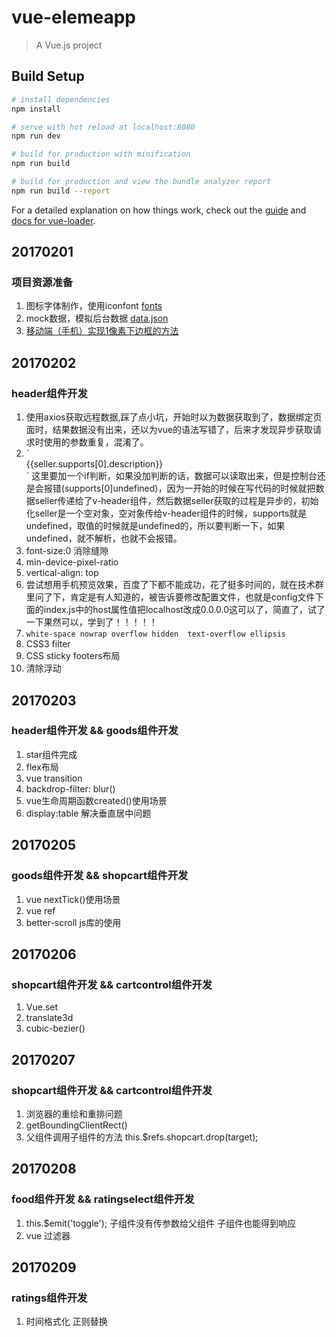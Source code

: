 # vue-elemeapp

> A Vue.js project

## Build Setup

``` bash
# install dependencies
npm install

# serve with hot reload at localhost:8080
npm run dev

# build for production with minification
npm run build

# build for production and view the bundle analyzer report
npm run build --report
```

For a detailed explanation on how things work, check out the [guide](http://vuejs-templates.github.io/webpack/) and [docs for vue-loader](http://vuejs.github.io/vue-loader).

## 20170201

### 项目资源准备
1. 图标字体制作，使用iconfont [fonts](https://github.com/DengSongsong/vue-elemeApp/tree/master/src/common/fonts)
2. mock数据，模拟后台数据 [data.json](https://github.com/DengSongsong/vue-elemeApp/blob/master/data.json)
3. [移动端（手机）实现1像素下边框的方法](https://segmentfault.com/a/1190000004538413)

## 20170202

### header组件开发
1. 使用axios获取远程数据,踩了点小坑，开始时以为数据获取到了，数据绑定页面时，结果数据没有出来，还以为vue的语法写错了，后来才发现异步获取请求时使用的参数重复，混淆了。
2. 
    `<div v-if="seller.supports" class="support">
        <span class="icon"></span>
        <span class="text">{{seller.supports[0].description}}</span>
    </div>
    `
    这里要加一个if判断，如果没加判断的话，数据可以读取出来，但是控制台还是会报错(supports[0]undefined)，因为一开始的时候在写代码的时候就把数据seller传递给了v-header组件，然后数据seller获取的过程是异步的，初始化seller是一个空对象，空对象传给v-header组件的时候，supports就是undefined，取值的时候就是undefined的，所以要判断一下，如果undefined，就不解析，也就不会报错。
3. font-size:0 消除缝隙
4. min-device-pixel-ratio
5. vertical-align: top
6. 尝试想用手机预览效果，百度了下都不能成功，花了挺多时间的，就在技术群里问了下，肯定是有人知道的，被告诉要修改配置文件，也就是config文件下面的index.js中的host属性值把localhost改成0.0.0.0这可以了，简直了，试了一下果然可以，学到了！！！！！
7.  `
        white-space nowrap
        overflow hidden 
        text-overflow ellipsis
    `
8. CSS3 filter
9. CSS sticky footers布局
10. 清除浮动

## 20170203

### header组件开发 && goods组件开发
1. star组件完成
2. flex布局
3. vue transition
4. backdrop-filter: blur()
5. vue生命周期函数created()使用场景
5. display:table 解决垂直居中问题

## 20170205
### goods组件开发 && shopcart组件开发
1. vue nextTick()使用场景
2. vue ref
3. better-scroll js库的使用

## 20170206
### shopcart组件开发 && cartcontrol组件开发
1. Vue.set
2. translate3d
3. cubic-bezier()

## 20170207
### shopcart组件开发 && cartcontrol组件开发
1. 浏览器的重绘和重排问题
2. getBoundingClientRect()
3. 父组件调用子组件的方法 this.$refs.shopcart.drop(target);

## 20170208
### food组件开发 && ratingselect组件开发
1. this.$emit('toggle'); 子组件没有传参数给父组件 子组件也能得到响应
2. vue 过滤器

## 20170209
### ratings组件开发
1. 时间格式化 正则替换